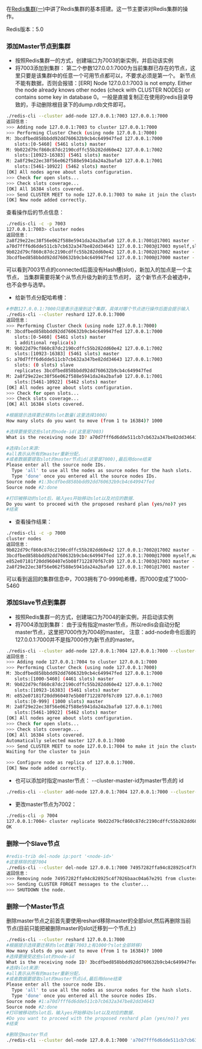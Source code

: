在[Redis集群(一)](http://my.oschina.net/tongyufu/blog/406829)中讲了Redis集群的基本搭建。这一节主要讲对Redis集群的操作。

Redis版本：5.0



### 添加Master节点到集群

- 按照Redis集群一的方式，创建端口为7003的新实例，并启动该实例
- 将7003添加到集群：
  第二个参数127.0.0.1:7000为当前集群已存在的节点，这里只要是该集群中的任意一个可用节点都可以，不要求必须是第一个。
  新节点不能有数据，否则会报错：[ERR] Node 127.0.0.1:7003 is not empty. Either the node already knows other nodes (check with CLUSTER NODES) or contains some key in database 0。一般是直接复制正在使用的redis目录导致的，手动删除根目录下的dump.rdb文件即可。

```bash
./redis-cli --cluster add-node 127.0.0.1:7003 127.0.0.1:7000
返回信息：
>>> Adding node 127.0.0.1:7003 to cluster 127.0.0.1:7000
>>> Performing Cluster Check (using node 127.0.0.1:7000)
M: 3bcdfbed858bbdd92dd760632b9cb4c649947fed 127.0.0.1:7000
   slots:[0-5460] (5461 slots) master
M: 9b022d79cf860c87dc2190cdffc55b282dd60e42 127.0.0.1:7002
   slots:[10923-16383] (5461 slots) master
M: 2a8f29e22ec38f56e062f588e5941da24a2bafa0 127.0.0.1:7001
   slots:[5461-10922] (5462 slots) master
[OK] All nodes agree about slots configuration.
>>> Check for open slots...
>>> Check slots coverage...
[OK] All 16384 slots covered.
>>> Send CLUSTER MEET to node 127.0.0.1:7003 to make it join the cluster.
[OK] New node added correctly.
```

查看操作后的节点信息：

```bash
./redis-cli -c -p 7003
127.0.0.1:7003> cluster nodes
返回信息：
2a8f29e22ec38f56e062f588e5941da24a2bafa0 127.0.0.1:7001@17001 master - 0 1542787865456 2 connected 5461-10922
a70d7fff6d6dde511cb7cb632a347be82dd34643 127.0.0.1:7003@17003 myself,slave 3bcdfbed858bbdd92dd760632b9cb4c649947fed 0 1542787863000 0 connected
9b022d79cf860c87dc2190cdffc55b282dd60e42 127.0.0.1:7002@17002 master - 0 1542787865000 3 connected 10923-16383
3bcdfbed858bbdd92dd760632b9cb4c649947fed 127.0.0.1:7000@17000 master - 0 1542787862000 1 connected 0-5460
```

可以看到7003节点的connected后面没有Hash槽(slot)，新加入的加点是一个主节点， 当集群需要将某个从节点升级为新的主节点时， 这个新节点不会被选中，也不会参与选举。

- 给新节点分配哈希槽：

```bash
#参数127.0.0.1:7000只是表示连接到这个集群，具体对哪个节点进行操作后面会提示输入
./redis-cli --cluster reshard 127.0.0.1:7000
返回信息：
>>> Performing Cluster Check (using node 127.0.0.1:7000)
M: 3bcdfbed858bbdd92dd760632b9cb4c649947fed 127.0.0.1:7000
   slots:[0-5460] (5461 slots) master
   1 additional replica(s)
M: 9b022d79cf860c87dc2190cdffc55b282dd60e42 127.0.0.1:7002
   slots:[10923-16383] (5461 slots) master
S: a70d7fff6d6dde511cb7cb632a347be82dd34643 127.0.0.1:7003
   slots: (0 slots) slave
   replicates 3bcdfbed858bbdd92dd760632b9cb4c649947fed
M: 2a8f29e22ec38f56e062f588e5941da24a2bafa0 127.0.0.1:7001
   slots:[5461-10922] (5462 slots) master
[OK] All nodes agree about slots configuration.
>>> Check for open slots...
>>> Check slots coverage...
[OK] All 16384 slots covered.

#根据提示选择要迁移的slot数量(这里选择1000)
How many slots do you want to move (from 1 to 16384)? 1000

#选择要接受这些slot的node-id(这里是7003)
What is the receiving node ID? a70d7fff6d6dde511cb7cb632a347be82dd34643

#选择slot来源:
#all表示从所有的master重新分配，
#或者数据要提取slot的master节点id(这里是7000),最后用done结束
Please enter all the source node IDs.
  Type 'all' to use all the nodes as source nodes for the hash slots.
  Type 'done' once you entered all the source nodes IDs.
Source node #1:3bcdfbed858bbdd92dd760632b9cb4c649947fed
Source node #2:done

#打印被移动的slot后，输入yes开始移动slot以及对应的数据.
Do you want to proceed with the proposed reshard plan (yes/no)? yes
#结束
```

- 查看操作结果：

```bash
./redis-cli -c -p 7000
cluster nodes
返回信息：
9b022d79cf860c87dc2190cdffc55b282dd60e42 127.0.0.1:7002@17002 master - 0 1542790503483 3 connected 10923-16383
3bcdfbed858bbdd92dd760632b9cb4c649947fed 127.0.0.1:7000@17000 myself,master - 0 1542790503000 1 connected 1000-5460
e852e07181f20dd960407e5b08f7122870f67c89 127.0.0.1:7003@17003 master - 0 1542790502458 4 connected 0-999
2a8f29e22ec38f56e062f588e5941da24a2bafa0 127.0.0.1:7001@17001 master - 0 1542790504513 2 connected 5461-10922
```

​    可以看到返回的集群信息中，7003拥有了0-999哈希槽，而7000变成了1000-5460



### 添加Slave节点到集群

- 按照Redis集群一的方式，创建端口为7004的新实例，并启动该实例
- 将7004添加到集群：
  由于没有指定master节点，所以redis会自动分配master节点，这里把7000作为7004的master。
  注意：add-node命令后面的127.0.0.1:7000并不是指7000作为新节点的master。

```bash
./redis-cli --cluster add-node 127.0.0.1:7004 127.0.0.1:7000 --cluster-slave
返回信息：
>>> Adding node 127.0.0.1:7004 to cluster 127.0.0.1:7000
>>> Performing Cluster Check (using node 127.0.0.1:7000)
M: 3bcdfbed858bbdd92dd760632b9cb4c649947fed 127.0.0.1:7000
   slots:[1000-5460] (4461 slots) master
M: 9b022d79cf860c87dc2190cdffc55b282dd60e42 127.0.0.1:7002
   slots:[10923-16383] (5461 slots) master
M: e852e07181f20dd960407e5b08f7122870f67c89 127.0.0.1:7003
   slots:[0-999] (1000 slots) master
M: 2a8f29e22ec38f56e062f588e5941da24a2bafa0 127.0.0.1:7001
   slots:[5461-10922] (5462 slots) master
[OK] All nodes agree about slots configuration.
>>> Check for open slots...
>>> Check slots coverage...
[OK] All 16384 slots covered.
Automatically selected master 127.0.0.1:7000
>>> Send CLUSTER MEET to node 127.0.0.1:7004 to make it join the cluster.
Waiting for the cluster to join

>>> Configure node as replica of 127.0.0.1:7000.
[OK] New node added correctly.
```

- 也可以添加时指定master节点：
  --cluster-master-id为master节点的 id

```bash
./redis-cli --cluster add-node 127.0.0.1:7004 127.0.0.1:7000 --cluster-slave --cluster-master-id 2a8f29e22ec38f56e062f588e5941da24a2bafa0
```

- 更改master节点为7002：

```bash
./redis-cli -p 7004
127.0.0.1:7004> cluster replicate 9b022d79cf860c87dc2190cdffc55b282dd60e42
OK
```



### 删除一个Slave节点

```bash
#redis-trib del-node ip:port '<node-id>'
#这里移除的是7004
./redis-cli --cluster del-node 127.0.0.1:7000 74957282ffa94c828925c4f7026baac04a67e291
返回信息：
>>> Removing node 74957282ffa94c828925c4f7026baac04a67e291 from cluster 127.0.0.1:7000
>>> Sending CLUSTER FORGET messages to the cluster...
>>> SHUTDOWN the node.
```



### 删除一个Master节点

删除master节点之前首先要使用reshard移除master的全部slot,然后再删除当前节点(目前只能把被删除master的slot迁移到一个节点上)

```bash
./redis-cli --cluster reshard 127.0.0.1:7000
#根据提示选择要迁移的slot数量(7003上有1000个slot全部转移)
How many slots do you want to move (from 1 to 16384)? 1000
#选择要接受这些slot的node-id
What is the receiving node ID? 3bcdfbed858bbdd92dd760632b9cb4c649947fed
#选择slot来源:
#all表示从所有的master重新分配，
#或者数据要提取slot的master节点id,最后用done结束
Please enter all the source node IDs.
  Type 'all' to use all the nodes as source nodes for the hash slots.
  Type 'done' once you entered all the source nodes IDs.
Source node #1:a70d7fff6d6dde511cb7cb632a347be82dd34643
Source node #2:done
#打印被移动的slot后，输入yes开始移动slot以及对应的数据.
#Do you want to proceed with the proposed reshard plan (yes/no)? yes
#结束

#删除空master节点
./redis-cli --cluster del-node 127.0.0.1:7000 'a70d7fff6d6dde511cb7cb632a347be82dd34643'
```